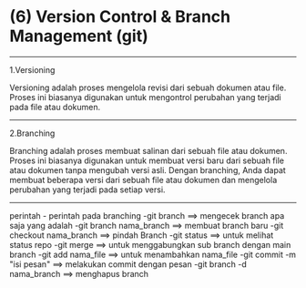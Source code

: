 # (6) Version Control & Branch Management (git)

*******************
1.Versioning

Versioning adalah proses mengelola revisi dari sebuah dokumen atau file. Proses ini biasanya digunakan untuk mengontrol perubahan yang terjadi pada file atau dokumen.

*******************
2.Branching

Branching adalah proses membuat salinan dari sebuah file atau dokumen. Proses ini biasanya digunakan untuk membuat versi baru dari sebuah file atau dokumen tanpa mengubah versi asli. Dengan branching, Anda dapat membuat beberapa versi dari sebuah file atau dokumen dan mengelola perubahan yang terjadi pada setiap versi.
*******************
perintah - perintah pada branching
-git branch ==> mengecek branch apa saja yang adalah
-git branch nama_branch ==> membuat branch baru
-git checkout nama_branch ==> pindah Branch
-git status ==> untuk melihat status repo
-git merge ==> untuk menggabungkan sub branch dengan main branch
-git add nama_file ==> untuk menambahkan nama_file
-git commit -m "isi pesan" ==> melakukan commit dengan pesan
-git branch -d nama_branch ==> menghapus branch
